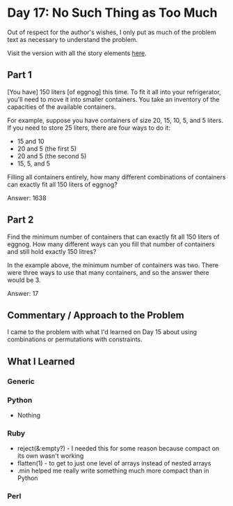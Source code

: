 # Day 17: No Such Thing as Too Much

Out of respect for the author's wishes, I only put as much of the problem text as necessary to understand the problem.

Visit the version with all the story elements [here](https://adventofcode.com/2015/day/17).

## Part 1
[You have] 150 liters [of eggnog] this time. To fit it all into your refrigerator, you'll need to move it into smaller containers. You take an inventory of the capacities of the available containers.

For example, suppose you have containers of size 20, 15, 10, 5, and 5 liters. If you need to store 25 liters, there are four ways to do it:

- 15 and 10
- 20 and 5 (the first 5)
- 20 and 5 (the second 5)
- 15, 5, and 5

Filling all containers entirely, how many different combinations of containers can exactly fit all 150 liters of eggnog?

Answer: 1638

## Part 2
Find the minimum number of containers that can exactly fit all 150 liters of eggnog. How many different ways can you fill that number of containers and still hold exactly 150 litres?

In the example above, the minimum number of containers was two. There were three ways to use that many containers, and so the answer there would be 3.

Answer: 17

## Commentary / Approach to the Problem
I came to the problem with what I'd learned on Day 15 about using combinations or permutations with constraints.  

## What I Learned

### Generic

### Python
- Nothing
### Ruby
- reject(&:empty?) - I needed this for some reason because compact on its own wasn't working
- flatten(1) - to get to just one level of arrays instead of nested arrays
- .min helped me really write something much more compact than in Python
### Perl

